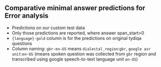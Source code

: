 ## Comparative minimal answer predictions for Error analysis 

- Predictions on our custom test data
- Only those predictions are reported, where answer span_start>0
- `{language}-gold` column is for the predictions on original tydiqa questions
- Column naming: `gbr-en-US` means `dialectal_region`:`gbr`, `google asr unit`:`en-US` (means spoken question was collected from `gbr` region and transcribed using google speech-to-text language unit `en-US`)